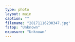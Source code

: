 ```yaml
---
type: photo
layout: main
caption: ""
filename: "20171116230347.jpg"
fstop: "Unknown"
exposure: "Unknown"
---
```

